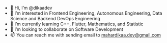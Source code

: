 - 👋 Hi, I’m @dikaadev
- 👀 I’m interested in Frontend Engineering, Autonomous Engineering, Data Science and Backend DevOps Engineering
- 🌱 I’m currently learning C++, Flutter, Mathematics, and Statistic
- 💞️ I’m looking to collaborate on Software Development
- 📫 You can reach me with sending email to mahardikaa.dev@gmail.com

<!---
dikaadev/dikaadev is a ✨ special ✨ repository because its `README.md` (this file) appears on your GitHub profile.
You can click the Preview link to take a look at your changes.
--->
